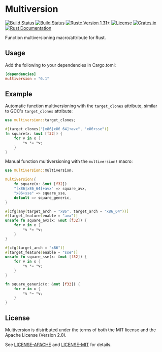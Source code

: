 Multiversion
============
[![Build Status](https://api.travis-ci.org/calebzulawski/multiversion.svg?branch=master)](https://travis-ci.org/calebzulawski/multiversion)
[![Build Status](https://ci.appveyor.com/api/projects/status/vy6xkr2073dpf4xu/branch/master?svg=true)](https://ci.appveyor.com/project/calebzulawski/multiversion/branch/master)
[![Rustc Version 1.31+](https://img.shields.io/badge/rustc-1.31+-lightgray.svg)](https://blog.rust-lang.org/2018/12/06/Rust-1.31-and-rust-2018.html)
[![License](https://img.shields.io/crates/l/multiversion)](https://crates.io/crates/multiversion)
[![Crates.io](https://img.shields.io/crates/v/multiversion)](https://crates.io/crates/multiversion)
[![Rust Documentation](https://img.shields.io/badge/api-rustdoc-blue.svg)](https://docs.rs/multiversion/0.1.0/multiversion/)

Function multiversioning macro/attribute for Rust.

## Usage
Add the following to your dependencies in Cargo.toml:
```toml
[dependencies]
multiversion = "0.1"
```

## Example
Automatic function multiversioning with the `target_clones` attribute, similar to GCC's `target_clones` attribute:
```rust
use multiversion::target_clones;

#[target_clones("[x86|x86_64]+avx", "x86+sse")]
fn square(x: &mut [f32]) {
    for v in x {
        *v *= *v;
    }
}
```

Manual function multiversioning with the `multiversion!` macro:
```rust
use multiversion::multiversion;

multiversion!{
    fn square(x: &mut [f32])
    "[x86|x86_64]+avx" => square_avx,
    "x86+sse" => square_sse,
    default => square_generic,
}

#[cfg(any(target_arch = "x86", target_arch = "x86_64"))]
#[target_feature(enable = "avx")]
unsafe fn square_avx(x: &mut [f32]) {
    for v in x {
        *v *= *v;
    }
}

#[cfg(target_arch = "x86")]
#[target_feature(enable = "sse")]
unsafe fn square_sse(x: &mut [f32]) {
    for v in x {
        *v *= *v;
    }
}

fn square_generic(x: &mut [f32]) {
    for v in x {
        *v *= *v;
    }
}
```

## License
Multiversion is distributed under the terms of both the MIT license and the Apache License (Version 2.0).

See [LICENSE-APACHE](LICENSE-APACHE) and [LICENSE-MIT](LICENSE-MIT) for details.
